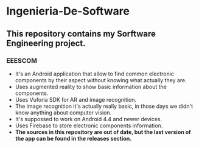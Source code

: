 # Ingenieria-De-Software
## This repository contains my Sorftware Engineering project.
### EEESCOM
- It's an Android application that allow to find common electronic components by their aspect without knowing what actually they are.
- Uses augmented reality to show basic information about the components.
- Uses Vuforia SDK for AR and image recognition.
- The image recognition it's actually really basic, in those days we didn't know anything about computer vision.
- It's suppossed to work on Android 4.4 and newer devices.
- Uses Firebase to store electronic components information.
- **The sources in this repository are out of date, but the last version of the app can be found in the releases section.**
